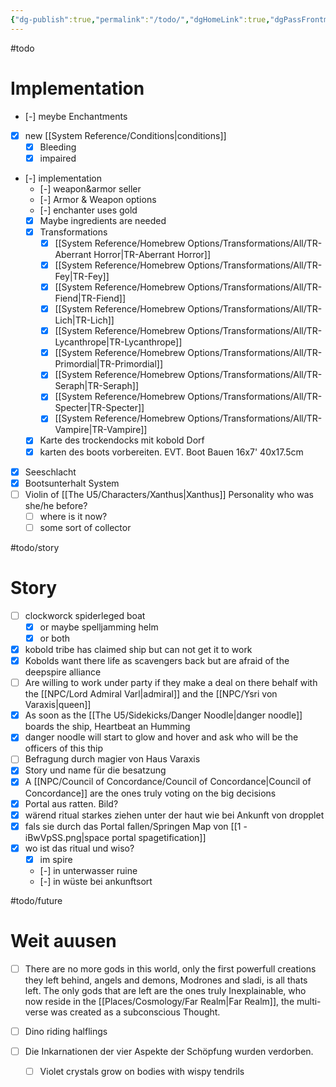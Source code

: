 ```yaml
---
{"dg-publish":true,"permalink":"/todo/","dgHomeLink":true,"dgPassFrontmatter":true}
---
```


#todo
# Implementation
- [-] meybe Enchantments
- [x] new [[System Reference/Conditions|conditions]] 
	- [x] Bleeding
	- [x] impaired
- [-] implementation
	- [-] weapon&armor seller
	- [-] Armor & Weapon options
	- [-] enchanter uses gold
	- [x] Maybe ingredients are needed
	- [x] Transformations
		- [x] [[System Reference/Homebrew Options/Transformations/All/TR-Aberrant Horror|TR-Aberrant Horror]]
		- [x] [[System Reference/Homebrew Options/Transformations/All/TR-Fey|TR-Fey]]
		- [x] [[System Reference/Homebrew Options/Transformations/All/TR-Fiend|TR-Fiend]]
		- [x] [[System Reference/Homebrew Options/Transformations/All/TR-Lich|TR-Lich]]
		- [x] [[System Reference/Homebrew Options/Transformations/All/TR-Lycanthrope|TR-Lycanthrope]]
		- [x] [[System Reference/Homebrew Options/Transformations/All/TR-Primordial|TR-Primordial]]
		- [x] [[System Reference/Homebrew Options/Transformations/All/TR-Seraph|TR-Seraph]]
		- [x] [[System Reference/Homebrew Options/Transformations/All/TR-Specter|TR-Specter]]
		- [x] [[System Reference/Homebrew Options/Transformations/All/TR-Vampire|TR-Vampire]]
	- [x] Karte des trockendocks mit kobold Dorf
	- [x] karten des boots vorbereiten. EVT. Boot Bauen 16x7' 40x17.5cm
- [x] Seeschlacht
- [x] Bootsunterhalt System
- [ ] Violin of [[The U5/Characters/Xanthus|Xanthus]] Personality who was she/he before? 
	- [ ] where is it now?
	- [ ] some sort of collector

#todo/story
# Story
- [ ] clockworck spiderleged boat
	- [x] or maybe spelljamming helm
	- [x] or both
- [x] kobold tribe has claimed ship but can not get it to work
- [x] Kobolds want there life as scavengers back but are afraid of the deepspire alliance
- [ ] Are willing to work under party if they make a deal on there behalf with the [[NPC/Lord Admiral Varl|admiral]] and the [[NPC/Ysri von Varaxis|queen]]
- [x] As soon as the [[The U5/Sidekicks/Danger Noodle|danger noodle]] boards the ship, Heartbeat an Humming
- [x] danger noodle will start to glow and hover and ask who will be the officers of this thip
- [ ] Befragung durch magier von Haus Varaxis
- [x] Story und name für die besatzung
- [x] A [[NPC/Council of Concordance/Council of Concordance|Council of Concordance]] are the ones truly voting on the big decisions
- [x] Portal aus ratten. Bild?
- [x] wärend ritual starkes ziehen unter der haut wie bei Ankunft von dropplet
- [x] fals sie durch das Portal fallen/Springen Map von [[1 - iBwVpSS.png|space portal spagetification]]
- [x] wo ist das ritual und wiso?
	- [x] im spire
	- [-] in unterwasser ruine
	- [-] in wüste bei ankunftsort


#todo/future
# Weit auusen
- [ ] There are no more gods in this world, only the first powerfull creations they left behind, angels and demons, Modrones and sladi, is all thats left. The only gods that are left are the ones truly Inexplainable, who now reside in the [[Places/Cosmology/Far Realm|Far Realm]], the multi-verse was created as a subconscious Thought.
- [ ] Dino riding halflings


- [ ] Die Inkarnationen der vier Aspekte der Schöpfung wurden verdorben.
	- [ ] Violet crystals grow on bodies with wispy tendrils 
